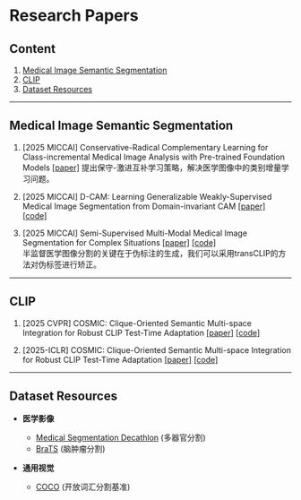 # Research Papers

## Content
1. [Medical Image Semantic Segmentation](#medical-image-semantic-segmentation)
2. [CLIP](#clip)
3. [Dataset Resources](#dataset-resources)

---

<a id="medical-image-semantic-segmentation"></a>
## Medical Image Semantic Segmentation

1. [2025 MICCAI] Conservative-Radical Complementary Learning for Class-incremental Medical Image Analysis with Pre-trained Foundation Models [[paper]](https://arxiv.org/pdf/2407.13768)
   提出保守-激进互补学习策略，解决医学图像中的类别增量学习问题。

2. [2025 MICCAI] D-CAM: Learning Generalizable Weakly-Supervised Medical Image Segmentation from Domain-invariant CAM [[paper]](待补充) [[code]](待补充)  

3. [2025 MICCAI] Semi-Supervised Multi-Modal Medical Image Segmentation for Complex Situations [[paper]](待补充) [[code]](待补充)  
   半监督医学图像分割的关键在于伪标注的生成，我们可以采用transCLIP的方法对伪标签进行矫正。

---

<a id="clip"></a>
## CLIP

1. [2025 CVPR] COSMIC: Clique-Oriented Semantic Multi-space Integration for Robust CLIP Test-Time Adaptation [[paper]](待补充) [[code]](待补充)  

2. [2025-ICLR] COSMIC: Clique-Oriented Semantic Multi-space Integration for Robust CLIP Test-Time Adaptation [[paper]](待补充) [[code]](待补充)  

---

<a id="dataset-resources"></a>
## Dataset Resources

- **医学影像**  
  - [Medical Segmentation Decathlon](http://medicaldecathlon.com/) (多器官分割)  
  - [BraTS](https://www.med.upenn.edu/cbica/brats/) (脑肿瘤分割)  

- **通用视觉**  
  - [COCO](https://cocodataset.org) (开放词汇分割基准)
